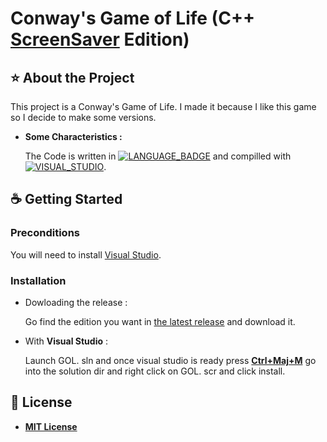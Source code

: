 # Conway's Game of Life (C++ <ins>ScreenSaver</ins> Edition)


## ⭐ About the Project

This project is a Conway's Game of Life. I made it because I like this game so I decide to make some versions.

- __Some Characteristics :__

    The Code is written in [![LANGUAGE_BADGE](https://img.shields.io/badge/C++-v14-blue)](https://isocpp.org) and compilled with [![VISUAL_STUDIO](https://img.shields.io/badge/Visual_Studio-2022-gray?logo=visualstudio&labelColor=%239b70cd)](https://visualstudio.microsoft.com/).

## ☕ Getting Started

### Preconditions

You will need to install [Visual Studio](https://visualstudio.microsoft.com/).

### Installation

- Dowloading the release :

    Go find the edition you want in [the latest release](../../releases/latest) and download it.

- With __Visual Studio__ :
    
    Launch GOL. sln and once visual studio is ready press <u>__Ctrl+Maj+M__</u> go into the solution dir and right click on GOL. scr and click install.

## 📄 License
- [__MIT License__](LICENSE)
